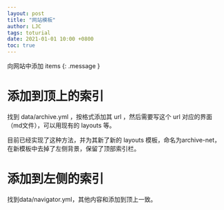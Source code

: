 ```yaml
---
layout: post
title: "网站模板"
author: LJC
tags: toturial
date: 2021-01-01 10:00 +0800
toc: true
---
```

向网站中添加 items
{: .message }

# 添加到顶上的索引

找到 data/archive.yml ，按格式添加其 url ，然后需要写这个 url 对应的界面（md文件），可以用现有的 layouts 等。

目前已经实现了这种方法，并为其新了新的 layouts 模板，命名为archive-net，在新模板中去掉了左侧背景，保留了顶部索引栏。

# 添加到左侧的索引

找到data/navigator.yml，其他内容和添加到顶上一致。










